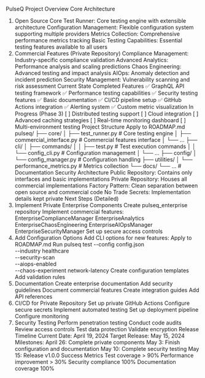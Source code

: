 PulseQ Project Overview
Core Architecture

1. Open Source Core
   Test Runner: Core testing engine with extensible architecture
   Configuration Management: Flexible configuration system supporting multiple providers
   Metrics Collection: Comprehensive performance metrics tracking
   Basic Testing Capabilities: Essential testing features available to all users
2. Commercial Features (Private Repository)
   Compliance Management: Industry-specific compliance validation
   Advanced Analytics: Performance analysis and scaling predictions
   Chaos Engineering: Advanced testing and impact analysis
   AIOps: Anomaly detection and incident prediction
   Security Management: Vulnerability scanning and risk assessment
   Current State
   Completed Features
   ✅ GraphQL API testing framework
   ✅ Performance testing capabilities
   ✅ Security testing features
   ✅ Basic documentation
   ✅ CI/CD pipeline setup
   ✅ GitHub Actions integration
   ✅ Alerting system
   ✅ Custom metric visualization
   In Progress (Phase 3)
   [ ] Distributed testing support
   [ ] Cloud integration
   [ ] Advanced caching strategies
   [ ] Real-time monitoring dashboard
   [ ] Multi-environment testing
   Project Structure
   Apply to ROADMAP.md
   pulseq/
   ├── core/
   │ ├── test_runner.py # Core testing engine
   │ ├── commercial_interface.py # Commercial features interface
   │ └── ...
   ├── cli/
   │ ├── commands/
   │ │ ├── test.py # Test execution commands
   │ │ └── config_cli.py # Configuration management
   │ └── ...
   ├── config/
   │ └── config_manager.py # Configuration handling
   ├── utilities/
   │ └── performance_metrics.py # Metrics collection
   └── docs/
   └── ... # Documentation
   Security Architecture
   Public Repository: Contains only interfaces and basic implementations
   Private Repository: Houses all commercial implementations
   Factory Pattern: Clean separation between open source and commercial code
   No Trade Secrets: Implementation details kept private
   Next Steps (Detailed)
3. Implement Private Enterprise Components
   Create pulseq_enterprise repository
   Implement commercial features:
   EnterpriseComplianceManager
   EnterpriseAnalytics
   EnterpriseChaosEngineering
   EnterpriseAIOpsManager
   EnterpriseSecurityManager
   Set up secure access controls
4. Add Configuration Options
   Add CLI options for new features:
   Apply to ROADMAP.md
   Run
   pulseq test --config config.json \
    --industry healthcare \
    --security-scan \
    --aiops-enabled \
    --chaos-experiment network-latency
   Create configuration templates
   Add validation rules
5. Documentation
   Create enterprise documentation
   Add security guidelines
   Document commercial features
   Create integration guides
   Add API references
6. CI/CD for Private Repository
   Set up private GitHub Actions
   Configure secure secrets
   Implement automated testing
   Set up deployment pipeline
   Configure monitoring
7. Security Testing
   Perform penetration testing
   Conduct code audits
   Review access controls
   Test data protection
   Validate encryption
   Release Timeline
   Current Date: April 19, 2024
   Target Release: May 15, 2024
   Milestones:
   April 26: Complete private components
   May 3: Finish configuration and documentation
   May 10: Complete security testing
   May 15: Release v1.0.0
   Success Metrics
   Test coverage > 90%
   Performance improvement > 30%
   Security compliance 100%
   Documentation coverage 100%

